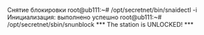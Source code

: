 Снятие блокировки
root@ub111:~# /opt/secretnet/bin/snaidectl -i
Инициализация: выполнено успешно
root@ub111:~# /opt/secretnet/sbin/snunblock
*** The station is UNLOCKED! ***
